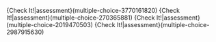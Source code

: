 {Check It!|assessment}(multiple-choice-3770161820)
{Check It!|assessment}(multiple-choice-270365881)
{Check It!|assessment}(multiple-choice-2019470503)
{Check It!|assessment}(multiple-choice-2987915630)
